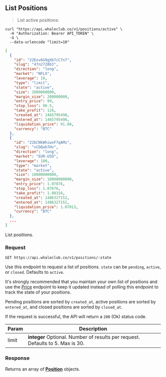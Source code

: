 ## List Positions

> List active positions:

```shell
curl "https://api.whaleclub.co/v1/positions/active" \
  -H "Authorization: Bearer API_TOKEN" \
  -G \
  --data-urlencode "limit=10"
```
```json
[
  {
    "id": "22Eov6G9gXb7cC7n7",
    "slug": "47n2728b3",
    "direction": "long",
    "market": "NFLX",
    "leverage": 10,
    "type": "limit",
    "state": "active",
    "size": 2000000000,
    "margin_size": 200000000,
    "entry_price": 99,
    "stop_loss": 96.5,
    "take_profit": 126,
    "created_at": 1465795498,
    "entered_at": 1465795498,
    "liquidation_price": 91.08,
    "currency": "BTC"
  },
  {
    "id": "22bCNkWhiwxF7qAMs",
    "slug": "vCDQah7Hv",
    "direction": "long",
    "market": "EUR-USD",
    "leverage": 100,
    "type": "market",
    "state": "active",
    "size": 10000000000,
    "margin_size": 10000000000,
    "entry_price": 1.07876,
    "stop_loss": 1.07676,
    "take_profit": 1.08316,
    "created_at": 1486327152,
    "entered_at": 1486327152,
    "liquidation_price": 1.07013,
    "currency": "BTC"
  },
  ...
]
```

List positions.

### Request

`GET https://api.whaleclub.co/v1/positions/:state`

Use this endpoint to request a list of positions. `state` can be `pending`, `active`, or `closed`. Defaults to `active`.

It's strongly recommended that you maintain your own list of positions and use the [Price](#price) endpoint to keep it updated instead of polling this endpoint to track the state of your positions.

Pending positions are sorted by `created_at`, active positions are sorted by `entered_at`, and closed positions are sorted by `closed_at`.

If the request is successful, the API will return a `200` (Ok) status code. 

Param | Description
---------- | -------
limit | **integer** Optional. Number of results per request. Defaults to 5. Max is 30.

### Response

Returns an array of **[Position](#position-object)** objects.